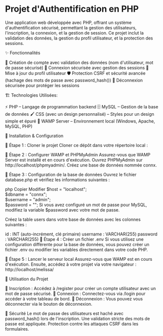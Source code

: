 # Projet d'Authentification en PHP

Une application web développée avec PHP, offrant un système d'authentification sécurisé, permettant la gestion des utilisateurs, l'inscription, la connexion, et la gestion de session. Ce projet inclut la validation des données, la gestion du profil utilisateur, et la protection des sessions.

✨ Fonctionnalités

🔐 Création de compte avec validation des données (nom d'utilisateur, mot de passe sécurisé)
🔑 Connexion sécurisée avec gestion des sessions
👤 Mise à jour du profil utilisateur
🛡️ Protection CSRF et sécurité avancée (hachage des mots de passe avec password_hash())
🚪 Déconnexion sécurisée pour protéger les sessions

🏗️ Technologies Utilisées:

⚡ PHP – Langage de programmation backend
🗄️ MySQL – Gestion de la base de données
🖌️ CSS (avec un design personnalisé) – Styles pour un design simple et épuré
🚀 WAMP Server – Environnement local (Windows, Apache, MySQL, PHP)

🚀 Installation & Configuration

🔻 Étape 1 : Cloner le projet
Cloner ce dépôt dans votre répertoire local :

🔻 Étape 2 : Configurer WAMP et PHPMyAdmin
Assurez-vous que WAMP Server est installé et en cours d'exécution.
Ouvrez PHPMyAdmin sur http://localhost/phpmyadmin/.
Créez une base de données nommée connx.

🔻 Étape 3 : Configuration de la base de données
Ouvrez le fichier database.php et vérifiez les informations suivantes :

php
Copier
Modifier
$host = "localhost";  
$dbname = "connx";  
$username = "admin";  
$password = "";
Si vous avez configuré un mot de passe pour MySQL, modifiez la variable $password avec votre mot de passe.

Créez la table users dans votre base de données avec les colonnes suivantes :

id : INT (auto-incrément, clé primaire)
username : VARCHAR(255)
password : VARCHAR(255)
🔻 Étape 4 : Créer un fichier .env
Si vous utilisez une configuration différente pour la base de données, vous pouvez créer un fichier .env ou modifier les variables directement dans votre code PHP.

🔻 Étape 5 : Lancer le serveur local
Assurez-vous que WAMP est en cours d'exécution. Ensuite, accédez à votre projet via votre navigateur :
http://localhost/melissa/

🎯 Utilisation du Projet

📝 Inscription : Accédez à /register pour créer un compte utilisateur avec un mot de passe sécurisé.
🔑 Connexion : Connectez-vous via /login pour accéder à votre tableau de bord.
🚪 Déconnexion : Vous pouvez vous déconnecter via le bouton de déconnexion.

🚨 Sécurité
Le mot de passe des utilisateurs est haché avec password_hash() lors de l'inscription.
Une validation stricte des mots de passe est appliquée.
Protection contre les attaques CSRF dans les formulaires.
